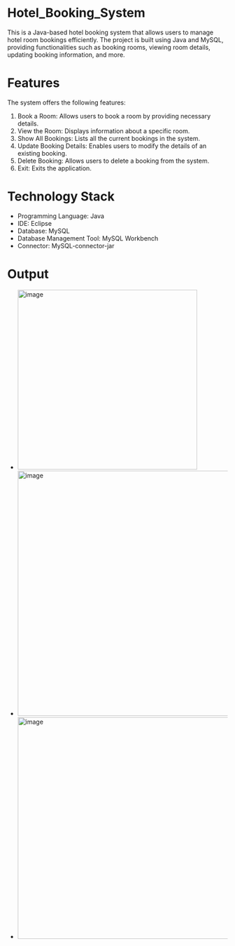 # Hotel_Booking_System
This is a Java-based hotel booking system that allows users to manage hotel room bookings efficiently. The project is built using Java and MySQL, providing functionalities such as booking rooms, viewing room details, updating booking information, and more.

# Features
The system offers the following features:

1. Book a Room: Allows users to book a room by providing necessary details.
2. View the Room: Displays information about a specific room.
3. Show All Bookings: Lists all the current bookings in the system.
4. Update Booking Details: Enables users to modify the details of an existing booking.
5. Delete Booking: Allows users to delete a booking from the system.
6. Exit: Exits the application.
   
# Technology Stack
- Programming Language: Java
- IDE: Eclipse
- Database: MySQL
- Database Management Tool: MySQL Workbench
- Connector: MySQL-connector-jar

# Output
- <img width="410" alt="image" src="https://github.com/user-attachments/assets/44cb634d-d842-4f89-b840-010f16e6358f">
- <img width="559" alt="image" src="https://github.com/user-attachments/assets/8d5120ab-3466-4420-9a62-4b6544db6585">
- <img width="506" alt="image" src="https://github.com/user-attachments/assets/51f75452-3913-4297-8893-7632f90a6b71">


